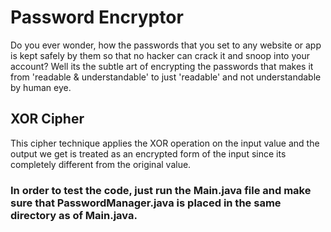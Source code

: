 # Password Encryptor

Do you ever wonder, how the passwords that you set to any website or app is kept safely by them so that no hacker can crack it and snoop into your account? 
Well its the subtle art of encrypting the passwords that makes it from 'readable & understandable' to just 'readable' and not understandable by human eye.

## XOR Cipher

This cipher technique applies the XOR operation on the input value and the output we get is treated as an encrypted form of the input since its completely different from the original value.

### In order to test the code, just run the Main.java file and make sure that **PasswordManager.java** is placed in the **same directory as of Main.java**.
